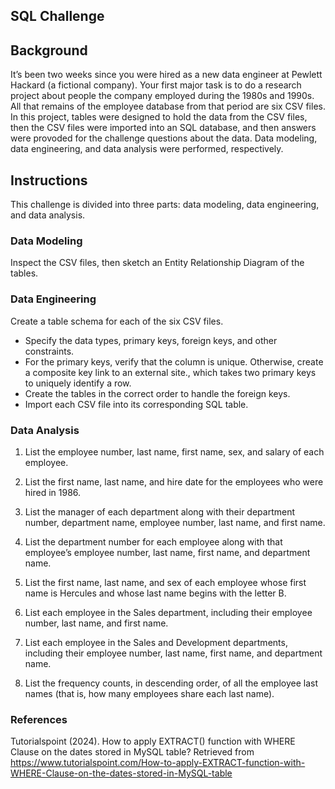 ## SQL Challenge

## Background
It’s been two weeks since you were hired as a new data engineer at Pewlett Hackard (a fictional company). Your first major task is to do a research project about people the company employed during the 1980s and 1990s. All that remains of the employee database from that period are six CSV files. In this project, tables were designed to hold the data from the CSV files, then the CSV files were imported into an SQL database, and then answers were provoded for the challenge questions about the data. Data modeling, data engineering, and data analysis were performed, respectively.


## Instructions
This challenge is divided into three parts: data modeling, data engineering, and data analysis.


### Data Modeling
Inspect the CSV files, then sketch an Entity Relationship Diagram of the tables.

### Data Engineering
Create a table schema for each of the six CSV files. 

- Specify the data types, primary keys, foreign keys, and other constraints.
- For the primary keys, verify that the column is unique. Otherwise, create a composite key link to an external site., which takes two primary keys to uniquely identify a row.
- Create the tables in the correct order to handle the foreign keys.
- Import each CSV file into its corresponding SQL table.


### Data Analysis
1. List the employee number, last name, first name, sex, and salary of each employee.

2. List the first name, last name, and hire date for the employees who were hired in 1986.

3. List the manager of each department along with their department number, department name, employee number, last name, and first name.

4. List the department number for each employee along with that employee’s employee number, last name, first name, and department name.

5. List the first name, last name, and sex of each employee whose first name is Hercules and whose last name begins with the letter B.

6. List each employee in the Sales department, including their employee number, last name, and first name.

7. List each employee in the Sales and Development departments, including their employee number, last name, first name, and department name.

8. List the frequency counts, in descending order, of all the employee last names (that is, how many employees share each last name).

### References

Tutorialspoint (2024). How to apply EXTRACT() function with WHERE Clause on the dates stored in MySQL table? Retrieved from https://www.tutorialspoint.com/How-to-apply-EXTRACT-function-with-WHERE-Clause-on-the-dates-stored-in-MySQL-table
